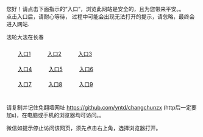 您好！请点击下面指示的“入口”，浏览此网站是安全的，且为您带来平安。。 <br/>
点击入口后，请耐心等待， 过程中可能会出现无法打开的提示，请忽略，最终会进入网站. </br>

法轮大法在长春<br/>
<div style="padding:10px"><a style="margin:20px" target="_blank" href="https://d3ue7wpo6mw75r.cloudfront.net/2Qpsp?hegnpf" id="ccLink1" rel="nofollow">入口1</a> <a target="_blank" style="margin:20px" href="https://d13o5p9r0l59rq.cloudfront.net/2Qpsp?bqkqxmi" id="ccLink2" rel="nofollow">入口2</a> <a style="margin:20px" target="_blank" href="https://d2af4x9actr74b.cloudfront.net/2Qpsp?sulfi" id="ccLink3" rel="nofollow">入口3</a></div>

<div style="padding:10px" ><a style="margin:20px" target="_blank" href="https://d3ue7wpo6mw75r.cloudfront.net/2Qpsp?hegnpf" id="ccLink4" rel="nofollow">入口4</a> <a style="margin:20px" href="https://d13o5p9r0l59rq.cloudfront.net/2Qpsp?bqkqxmi" target="_blank" id="ccLink5" rel="nofollow">入口5</a> <a style="margin:20px" href="https://d2af4x9actr74b.cloudfront.net/2Qpsp?sulfi" target="_blank" id="ccLink6" rel="nofollow">入口6</a></div>

<div style="padding:10px"><a style="margin:20px" target="_blank" href="https://d3ue7wpo6mw75r.cloudfront.net/2Qpsp?hegnpf" id="ccLink7" rel="nofollow">入口7</a> <a style="margin:20px" href="https://d13o5p9r0l59rq.cloudfront.net/2Qpsp?bqkqxmi" target="_blank" id="ccLink8" rel="nofollow">入口8</a> <a style="margin:20px" target="_blank" href="https://d2af4x9actr74b.cloudfront.net/2Qpsp?sulfi" id="ccLink9" rel="nofollow">入口9</a></div>

<br/>



请复制并记住免翻墙网址 https://github.com/yntd/changchunzx (http后一定要加s)，在电脑或手机的浏览器均可访问。。<br/>

微信如提示停止访问该网页，须先点击右上角，选择浏览器打开。
